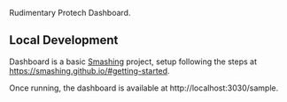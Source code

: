 Rudimentary Protech Dashboard.

## Local Development

Dashboard is a basic [Smashing](https://smashing.github.io/) project, setup following the steps at https://smashing.github.io/#getting-started.

Once running, the dashboard is available at http://localhost:3030/sample.
